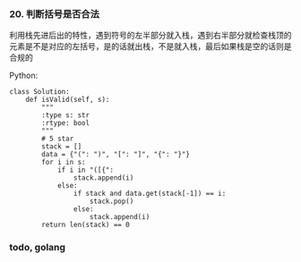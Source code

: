 ### 20. 判断括号是否合法

利用栈先进后出的特性，遇到符号的左半部分就入栈，遇到右半部分就检查栈顶的元素是不是对应的左括号，是的话就出栈，不是就入栈，最后如果栈是空的话则是合规的


Python:

```
class Solution:
    def isValid(self, s):
        """
        :type s: str
        :rtype: bool
        """
        # 5 star
        stack = []
        data = {"(": ")", "[": "]", "{": "}"}
        for i in s:
            if i in "([{":
                stack.append(i)
            else:
                if stack and data.get(stack[-1]) == i:
                    stack.pop()
                else:
                    stack.append(i)
        return len(stack) == 0
```

### todo, golang